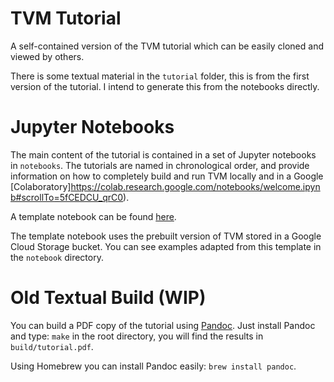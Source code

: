 # TVM Tutorial

A self-contained version of the TVM tutorial which can be easily cloned and
viewed by others.

There is some textual material in the `tutorial` folder, this is from the
first version of the tutorial. I intend to generate this from the notebooks
directly.

# Jupyter Notebooks
The main content of the tutorial is contained in a set of Jupyter notebooks
in `notebooks`. The tutorials are named in chronological order, and provide
information on how to completely build and run TVM locally and in a Google
[Colaboratory]https://colab.research.google.com/notebooks/welcome.ipynb#scrollTo=5fCEDCU_qrC0).

A template notebook can be found [here](notebook/0N_TVM_Tutorial_Template.ipynb).

The template notebook uses the prebuilt version of TVM stored in a Google Cloud
Storage bucket. You can see examples adapted from this template in the `notebook`
directory.

# Old Textual Build (WIP)

You can build a PDF copy of the tutorial using [Pandoc](https://pandoc.org/).
Just install Pandoc and type: `make` in the root directory, you will find the
results in `build/tutorial.pdf`.

Using Homebrew you can install Pandoc easily: `brew install pandoc`.
